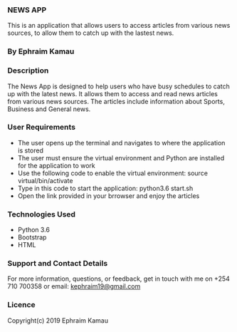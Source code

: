 ### NEWS APP
This is an application that allows users to access articles from various news sources, to allow them to catch up with the lastest news.

### By Ephraim Kamau

### Description
The News App is designed to help users who have busy schedules to catch up with the latest news. It allows them to access and read news articles from various news sources. The articles include information about Sports, Business and General news.



### User Requirements
<ul>
<li> The user opens up the terminal and navigates to where the application is stored</li>
<li> The user must ensure the virtual environment and Python are installed for the application to work </li>
<li> Use the following code to enable the virtual environment: source virtual/bin/activate </li>
<li> Type in this code to start the application: python3.6 start.sh </li>
<li> Open the link provided in your brrowser and enjoy the articles </li>
</ul>

### Technologies Used
<ul>
<li> Python 3.6 </li>
<li> Bootstrap </li>
<li> HTML </li>
</ul>

### Support and Contact Details
For more information, questions, or feedback, get in touch with me on +254 710 700358 or email: kephraim19@gmail.com

### Licence
Copyright(c) 2019 Ephraim Kamau